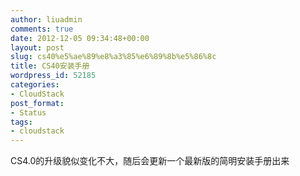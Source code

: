 ```yaml
---
author: liuadmin
comments: true
date: 2012-12-05 09:34:48+00:00
layout: post
slug: cs40%e5%ae%89%e8%a3%85%e6%89%8b%e5%86%8c
title: CS40安装手册
wordpress_id: 52185
categories:
- CloudStack
post_format:
- Status
tags:
- cloudstack
---
```


CS4.0的升级貌似变化不大，随后会更新一个最新版的简明安装手册出来
